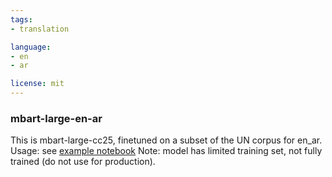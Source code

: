 ```yaml
---
tags:
- translation

language:
- en
- ar

license: mit
---
```

### mbart-large-en-ar
This is mbart-large-cc25, finetuned on a subset of the UN corpus for en_ar.  
Usage: see [example notebook](https://colab.research.google.com/drive/1I6RFOWMaTpPBX7saJYjnSTddW0TD6H1t?usp=sharing) 
Note: model has limited training set, not fully trained (do not use for production). 
